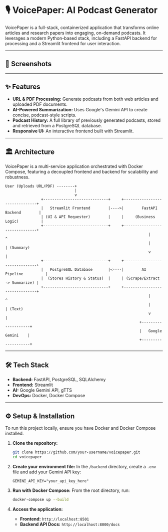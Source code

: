 # 🎙️ VoicePaper: AI Podcast Generator

[](https://www.python.org/)
[](https://fastapi.tiangolo.com/)
[](https://streamlit.io/)
[](https://www.docker.com/)
[](https://www.postgresql.org/)

VoicePaper is a full-stack, containerized application that transforms online articles and research papers into engaging, on-demand podcasts. It leverages a modern Python-based stack, including a FastAPI backend for processing and a Streamlit frontend for user interaction.

-----

## 🚀 Screenshots


-----

## ✨ Features

  - **URL & PDF Processing:** Generate podcasts from both web articles and uploaded PDF documents.
  - **AI-Powered Summarization:** Uses Google's Gemini API to create concise, podcast-style scripts.
  - **Podcast History:** A full library of previously generated podcasts, stored and retrieved from a PostgreSQL database.
  - **Responsive UI:** An interactive frontend built with Streamlit.

-----

## 🏛️ Architecture

VoicePaper is a multi-service application orchestrated with Docker Compose, featuring a decoupled frontend and backend for scalability and robustness.

```
User (Uploads URL/PDF) --------+
                               |
                               v                   
                +-----------------------------+     +-------------------------------+
                |   Streamlit Frontend        |---->|        FastAPI Backend        |
                | (UI & API Requester)        |     |     (Business Logic)          |
                +-----------------------------+     +-------------------------------+
                                                                |           ^
                                                                |           | (Summary)
                                                                v           |
                +-----------------------------+     +-------------------------------+
                |   PostgreSQL Database       |<----|        AI Pipeline          |
                |  (Stores History & Status)  |     | (Scrape/Extract -> Summarize) |
                +-----------------------------+     +-------------------------------+
                                                                |           ^
                                                                |           | (Text)
                                                                v           |
                                                            +--------------------+
                                                            |   Google Gemini    |
                                                            +--------------------+
```

-----

## 🛠️ Tech Stack

  - **Backend:** FastAPI, PostgreSQL, SQLAlchemy
  - **Frontend:** Streamlit
  - **AI:** Google Gemini API, gTTS
  - **DevOps:** Docker, Docker Compose

-----

## ⚙️ Setup & Installation

To run this project locally, ensure you have Docker and Docker Compose installed.

1.  **Clone the repository:**

    ```bash
    git clone https://github.com/your-username/voicepaper.git
    cd voicepaper
    ```

2.  **Create your environment file:**
    In the `/backend` directory, create a `.env` file and add your Gemini API key:

    ```
    GEMINI_API_KEY="your_api_key_here"
    ```

3.  **Run with Docker Compose:**
    From the root directory, run:

    ```bash
    docker-compose up --build
    ```

4.  **Access the application:**

      - **Frontend:** `http://localhost:8501`
      - **Backend API Docs:** `http://localhost:8000/docs`